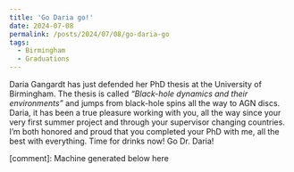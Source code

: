 ```yaml
---
title: 'Go Daria go!'
date: 2024-07-08
permalink: /posts/2024/07/08/go-daria-go
tags:
  - Birmingham
  - Graduations
---
```


Daria Gangardt has just defended her PhD thesis at the University of Birmingham. The thesis is called _“Black-hole dynamics and their environments”_ and jumps from black-hole spins all the way to AGN discs. Daria, it has been a true pleasure working with you, all the way since your very first summer project and through your supervisor changing countries. I’m both honored and proud that you completed your PhD with me, all the best with everything. Time for drinks now! Go Dr. Daria!

[comment]: Machine generated below here
